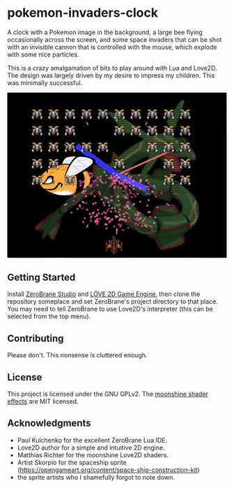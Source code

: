# pokemon-invaders-clock

A clock with a Pokemon image in the background, a large bee flying occasionally across the screen, and some space invaders that can be shot with an invisible cannon that is controlled with the mouse, which explode with some nice particles.

This is a crazy amalgamation of bits to play around with Lua and Love2D. The design was largely driven by my desire to impress my children. This was minimally successful.

![Screenshot](https://raw.githubusercontent.com/Kevin-Sangeelee/pokemon-invaders-clock/master/screenshot.jpg)

## Getting Started

Install [ZeroBrane Studio](https://studio.zerobrane.com/) and [LÖVE 2D Game Engine](https://love2d.org/), then clone the repository someplace and set ZeroBrane's project directory to that place. You may need to tell ZeroBrane to use Love2D's interpreter (this can be selected from the top menu).

## Contributing

Please don't. This nonsense is cluttered enough.

## License

This project is licensed under the GNU GPLv2.
The [moonshine shader effects](https://github.com/vrld/moonshine) are MIT licensed.

## Acknowledgments

* Paul Kulchenko for the excellent ZeroBrane Lua IDE.
* Love2D author for a simple and intuitive 2D engine.
* Matthias Richter for the moonshine Love2D shaders.
* Artist Skorpio for the spaceship sprite (https://opengameart.org/content/space-ship-construction-kit)
* the sprite artists who I shamefully forgot to note down.
